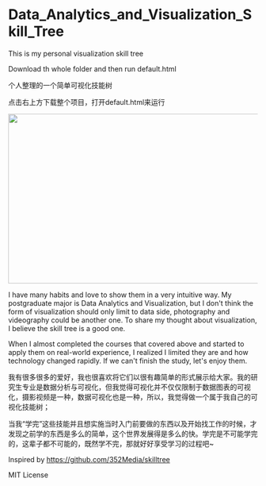 # Data_Analytics_and_Visualization_Skill_Tree
This is my personal visualization skill tree 

Download th whole folder and then run default.html

个人整理的一个简单可视化技能树

点击右上方下载整个项目，打开default.html来运行



<p align="center">
  <img width="546" height="342" src="https://github.com/Johnnydaszhu/Data_Analytics_and_Visualization_Skill_Tree/blob/master/demo.gif">
</p>

I have many habits and love to show them in a very intuitive way. My postgraduate major is Data Analytics and Visualization, but I don't think the form of visualization should only limit to data side, photography and videography could be another one. To share my thought about visualization, I believe the skill tree is a good one.

When I almost completed the courses that covered above and started to apply them on real-world experience, I realized I limited they are and how technology changed rapidly. If we can't finish the study, let's enjoy them.

我有很多很多的爱好，我也很喜欢将它们以很有趣简单的形式展示给大家。我的研究生专业是数据分析与可视化，但我觉得可视化并不仅仅限制于数据图表的可视化，摄影视频是一种，数据可视化也是一种，所以，我觉得做一个属于我自己的可视化技能树；

当我“学完”这些技能并且想实施当时入门前要做的东西以及开始找工作的时候，才发现之前学的东西是多么的简单，这个世界发展得是多么的快。学完是不可能学完的，这辈子都不可能的，既然学不完，那就好好享受学习的过程吧~



Inspired by https://github.com/352Media/skilltree

MIT License
